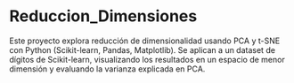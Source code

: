 # Reduccion_Dimensiones
Este proyecto explora reducción de dimensionalidad usando PCA y t-SNE con Python (Scikit-learn, Pandas, Matplotlib). Se aplican a un dataset de dígitos de Scikit-learn, visualizando los resultados en un espacio de menor dimensión y evaluando la varianza explicada en PCA.
